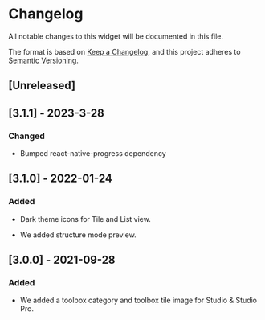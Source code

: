 # Changelog

All notable changes to this widget will be documented in this file.

The format is based on [Keep a Changelog](https://keepachangelog.com/en/1.0.0/), and this project adheres to [Semantic Versioning](https://semver.org/spec/v2.0.0.html).

## [Unreleased]

## [3.1.1] - 2023-3-28

### Changed

-   Bumped react-native-progress dependency

## [3.1.0] - 2022-01-24

### Added

-   Dark theme icons for Tile and List view.

-   We added structure mode preview.

## [3.0.0] - 2021-09-28

### Added

-   We added a toolbox category and toolbox tile image for Studio & Studio Pro.
